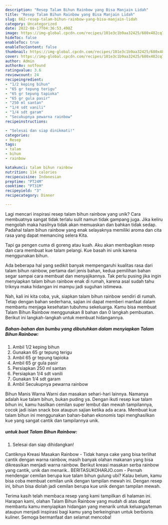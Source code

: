 ```yaml
---
description: "Resep Talam Bihun Rainbow yang Bisa Manjain Lidah"
title: "Resep Talam Bihun Rainbow yang Bisa Manjain Lidah"
slug: 662-resep-talam-bihun-rainbow-yang-bisa-manjain-lidah
category: Uncategorized
date: 2022-08-17T04:36:53.498Z
image: https://img-global.cpcdn.com/recipes/101e3c1b9aa32425/680x482cq70/talam-bihun-rainbow-foto-resep-utama.jpg
hideToc: false
enableToc: true
enableTocContent: false
thumbnail: https://img-global.cpcdn.com/recipes/101e3c1b9aa32425/680x482cq70/talam-bihun-rainbow-foto-resep-utama.jpg
cover: https://img-global.cpcdn.com/recipes/101e3c1b9aa32425/680x482cq70/talam-bihun-rainbow-foto-resep-utama.jpg
author: Admin
authorAv: notfound
ratingvalue: 3.6
reviewcount: 24
recipeingredient:
- "1/2 keping bihun"
- "65 gr tepung terigu"
- "65 gr tepung tapioka"
- "65 gr gula pasir"
- "250 ml santan"
- "1/4 sdt vanili"
- "1/4 sdt garam"
- "Secukupnya pewarna rainbow"
recipeinstructions:

- "Selesai dan siap dinikmati!"
categories:
- Resep
tags:
- talam
- bihun
- rainbow

katakunci: talam bihun rainbow 
nutrition: 114 calories
recipecuisine: Indonesian
preptime: "PT24M"
cooktime: "PT31M"
recipeyield: "3"
recipecategory: Dinner

---
```





Lagi mencari inspirasi resep talam bihun rainbow yang unik? Cara membuatnya sangat tidak terlalu sulit namun tidak gampang juga. Jika keliru mengolah maka hasilnya tidak akan memuaskan dan bahkan tidak sedap. Padahal talam bihun rainbow yang enak selayaknya memiliki aroma dan cita rasa yang dapat memancing selera Kita.





Tapi ga pengen cuma di goreng atau kuah. Aku akan membagikan resep dan cara membuat kue talam pelangi. Kue basah ini unik karena menggunakan bihun.

Ada beberapa hal yang sedikit banyak mempengaruhi kualitas rasa dari talam bihun rainbow, pertama dari jenis bahan, kedua pemilihan bahan segar sampai cara membuat dan menyajikannya. Tak perlu pusing jika ingin menyiapkan talam bihun rainbow enak di rumah, karena asal sudah tahu triknya maka hidangan ini mampu jadi suguhan istimewa.






Nah, kali ini kita coba, yuk, siapkan talam bihun rainbow sendiri di rumah. Tetap dengan bahan sederhana, sajian ini dapat memberi manfaat dalam membantu menjaga kesehatan tubuhmu sekeluarga. Kamu bisa membuat Talam Bihun Rainbow menggunakan 8 bahan dan 0 langkah pembuatan. Berikut ini langkah-langkah untuk membuat hidangannya.

<!--inarticleads1-->

##### Bahan-bahan dan bumbu yang dibutuhkan dalam menyiapkan Talam Bihun Rainbow:

1. Ambil 1/2 keping bihun
1. Gunakan 65 gr tepung terigu
1. Ambil 65 gr tepung tapioka
1. Ambil 65 gr gula pasir
1. Persiapkan 250 ml santan
1. Persiapkan 1/4 sdt vanili
1. Gunakan 1/4 sdt garam
1. Ambil Secukupnya pewarna rainbow


Bihun Manis Warna Warni dan masakan sehari-hari lainnya. Namanya adalah kue talam bihun, bukan puding ya. Dengan ikuti resep kue talam bihun ini, kamu hasilkan cemilan super lembut dan mewah tampilannya, cocok jadi isian snack box ataupun sajian ketika ada acara. Membuat kue talam bihun ini menggunakan bahan-bahan ekonomis tapi menghasilkan kue yang sangat cantik dan tampilannya unik. 

<!--inarticleads2-->

#####  untuk buat Talam Bihun Rainbow:


1. Selesai dan siap dihidangkan!

Cantiknya Kreasi Masakan Rainbow - Tidak hanya cake yang bisa terlihat cantik dengan warna rainbow, masih banyak olahan makanan yang bisa dikreasikan menjadi warna rainbow. Berikut kreasi masakan serba rainbow yang cantik, unik dan menarik.. BERITASUKOHARJO.com - Pernah mendengar cemilan berupa kue talam bihun gulung ubi? Kalau belum, kamu bisa coba membuat cemilan unik dengan tampilan mewah ini. Dengan resep ini, bihun bisa diolah jadi cemilan berupa kue unik dengan tampilan mewah. 

Terima kasih telah membaca resep yang kami tampilkan di halaman ini. Harapan kami, olahan Talam Bihun Rainbow yang mudah di atas dapat membantu kamu menyiapkan hidangan yang menarik untuk keluarga/teman ataupun menjadi inspirasi bagi kamu yang berkeinginan untuk berbisnis kuliner. Semoga bermanfaat dan selamat mencoba!
